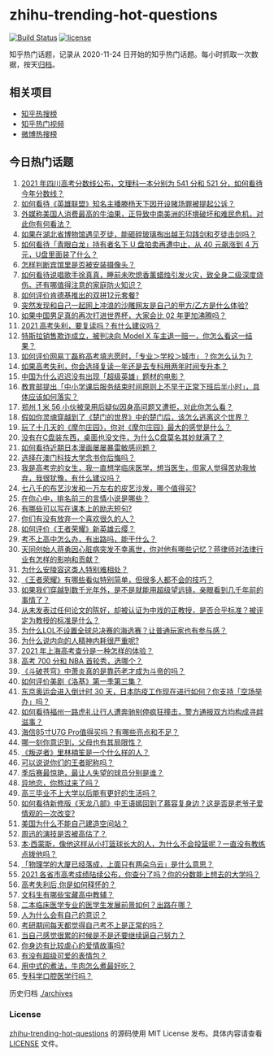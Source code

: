 # zhihu-trending-hot-questions

[![Build Status](https://github.com/justjavac/zhihu-trending-hot-questions/workflows/ci/badge.svg?branch=master)](https://github.com/justjavac/zhihu-trending-hot-questions/actions)
[![license](https://img.shields.io/github/license/justjavac/zhihu-trending-hot-questions)](https://github.com/justjavac/zhihu-trending-hot-questions/blob/master/LICENSE)

知乎热门话题，记录从 2020-11-24 日开始的知乎热门话题。每小时抓取一次数据，按天[归档](./archives)。

## 相关项目

- [知乎热搜榜](https://github.com/justjavac/zhihu-trending-top-search)
- [知乎热门视频](https://github.com/justjavac/zhihu-trending-hot-video)
- [微博热搜榜](https://github.com/justjavac/weibo-trending-hot-search)

## 今日热门话题

<!-- BEGIN -->
<!-- 最后更新时间 Thu Jun 24 2021 05:01:20 GMT+0800 (China Standard Time) -->

1. [2021 年四川高考分数线公布，文理科一本分别为 541 分和 521
   分，如何看待今年分数线？](https://www.zhihu.com/question/466835029)
2. [如何看待《英雄联盟》知名主播滕杨天下因开设赌场罪被提起公诉？](https://www.zhihu.com/question/464376334)
3. [外媒称美国人消费最高的牛油果，正导致中南美洲的环境破坏和难民危机，对此你有何看法？](https://www.zhihu.com/question/466723204)
4. [如果在湖北省博物馆遇见歹徒，能砸碎玻璃掏出越王勾践剑和歹徒击剑吗？](https://www.zhihu.com/question/466117995)
5. [如何看待「青眼白龙」持有者名下 U 盘拍卖再遭中止，从 40 元飙涨到 4
   万元，U盘里面装了什么？](https://www.zhihu.com/question/466587646)
6. [怎样判断宾馆里是否被安装摄像头？](https://www.zhihu.com/question/24929266)
7. [如何看待说唱歌手徐真真，睡前未吹熄香薰蜡烛引发火灾，致全身二级深度烧伤。还有哪值得注意的家庭防火知识？](https://www.zhihu.com/question/466504088)
8. [如何评价肯德基推出的双拼12元套餐?](https://www.zhihu.com/question/466259792)
9. [突然发现和自己一起网上冲浪的沙雕网友是自己的甲方/乙方是什么体验?](https://www.zhihu.com/question/465724596)
10. [如果中国男足真的再次打进世界杯，大家会比 02 年更加沸腾吗？](https://www.zhihu.com/question/463752483)
11. [2021 高考失利，要复读吗？有什么建议吗？](https://www.zhihu.com/question/464438124)
12. [特斯拉销售欺诈成立，被判决向 Model X
    车主退一赔一，你怎么看这一结果？](https://www.zhihu.com/question/466355841)
13. [如何评价网易丁磊称高考填志愿时，「专业＞学校＞城市」？你怎么认为？](https://www.zhihu.com/question/466700024)
14. [如果高考失利，你会选择复读一年还是去专科用两年时间专升本？](https://www.zhihu.com/question/328514956)
15. [中国为什么迟迟没有出现「超级英雄」题材的电影？](https://www.zhihu.com/question/55011793)
16. [教育部提出「中小学课后服务结束时间原则上不早于正常下班后半小时」，具体应该如何落实？](https://www.zhihu.com/question/466568287)
17. [郑州 1 米 56
    小伙被录用后疑似因身高问题又遭拒，对此你怎么看？](https://www.zhihu.com/question/466582127)
18. [假如你灵魂穿越到了《楚门的世界》中的楚门后，该怎么逃离这个世界？](https://www.zhihu.com/question/463821503)
19. [玩了十几天的《摩尔庄园》，你对《摩尔庄园》最大的感觉是什么？](https://www.zhihu.com/question/465468791)
20. [没有在C盘装东西，桌面也没文件，为什么C盘莫名其妙就满了？](https://www.zhihu.com/question/456677257)
21. [如何看待近期日本漫画屡屡暴雷敏感问题？](https://www.zhihu.com/question/465217223)
22. [选择在澳门科技大学念书你后悔吗？](https://www.zhihu.com/question/395824634)
23. [我是高考完的女生，我一直想学临床医学，想当医生，但家人觉得苦劝我放弃，我很犹豫，有什么建议吗？](https://www.zhihu.com/question/465870397)
24. [七八千的布艺沙发和一万左右的皮艺沙发，哪个值得买?](https://www.zhihu.com/question/341967701)
25. [在你心中，排名前三的言情小说是哪些？](https://www.zhihu.com/question/381690632)
26. [有哪些可以写在课本上的励志短句?](https://www.zhihu.com/question/370697717)
27. [你们有没有放弃一个喜欢很久的人？](https://www.zhihu.com/question/466274655)
28. [如何评价《王者荣耀》新英雄云缨？](https://www.zhihu.com/question/456762502)
29. [考不上高中怎么办，有出路吗，能干什么？](https://www.zhihu.com/question/465806019)
30. [天同创始人蒋勇因心脏病突发不幸离世，你对他有哪些记忆？蒋律师对法律行业有怎样的影响和贡献？](https://www.zhihu.com/question/466834495)
31. [为什么安陵容这类人特别难相处？](https://www.zhihu.com/question/465876363)
32. [《王者荣耀》有哪些看似特别简单，但很多人都不会的技巧？](https://www.zhihu.com/question/446136518)
33. [如果我们穿越到数千光年外，是不是就能用超级望远镜，亲眼看到几千年前的事情了？](https://www.zhihu.com/question/429699064)
34. [从未发表过任何论文的陈好，却被认证为中戏的正教授，是否合乎标准？被评定为教授的标准是什么？](https://www.zhihu.com/question/466544935)
35. [为什么LOL不设置全球总决赛的海选赛？让普通玩家也有参与感？](https://www.zhihu.com/question/348029119)
36. [为什么说内向的人精神内耗很严重呢?](https://www.zhihu.com/question/438833344)
37. [2021 年上海高考查分是一种怎样的体验？](https://www.zhihu.com/question/463610724)
38. [高考 700 分和 NBA 首轮秀，选哪个？](https://www.zhihu.com/question/464138535)
39. [《斗破苍穹》中萧炎真的是靠药老才成为斗帝的吗？](https://www.zhihu.com/question/325197543)
40. [如何评价美剧《洛基》第一季第三集？](https://www.zhihu.com/question/466766242)
41. [东京奥运会进入倒计时 30
    天，日本防疫工作现在进行如何？你支持「空场举办」吗？](https://www.zhihu.com/question/466695575)
42. [如何看待福州一路虎礼让行人遭奔驰别停疯狂撞击，警方通报双方均构成寻衅滋事？](https://www.zhihu.com/question/466514894)
43. [海信85寸U7G Pro值得买吗？有哪些亮点和不足？](https://www.zhihu.com/question/465575735)
44. [哪一刻你意识到，父母也有其局限性？](https://www.zhihu.com/question/465553728)
45. [《叛逆者》里林楠笙是一个什么样的人？](https://www.zhihu.com/question/463791665)
46. [可以说说你们的王者昵称吗？](https://www.zhihu.com/question/442206137)
47. [季后赛最惊艳，最让人失望的球员分别是谁？](https://www.zhihu.com/question/466186916)
48. [异地恋，你熬过来了吗？](https://www.zhihu.com/question/456081793)
49. [高三毕业不上大学以后能有更好的生活吗？](https://www.zhihu.com/question/465162371)
50. [如何看待新修版《天龙八部》中王语嫣回到了慕容复身边？这是否是老爷子爱情观的一次改变?](https://www.zhihu.com/question/466375037)
51. [美国为什么不能自己建造空间站？](https://www.zhihu.com/question/466163410)
52. [周迅的演技是否被高估了？](https://www.zhihu.com/question/296224065)
53. [本·西蒙斯，像他这样从小打篮球长大的人，为什么不会投篮呢？一直没有教练点拨他吗？](https://www.zhihu.com/question/466334440)
54. [「物理学的大厦已经落成，上面只有两朵乌云」是什么意思？](https://www.zhihu.com/question/319790208)
55. [2021
    各省市高考成绩陆续公布，你查分了吗？你的分数能上想去的大学吗？](https://www.zhihu.com/question/466693006)
56. [高考失利后,你是如何释怀的？](https://www.zhihu.com/question/282477570)
57. [文科生有哪些宝藏高中教辅？](https://www.zhihu.com/question/434586269)
58. [二本临床医学专业的医学生发展前景如何？出路在哪？](https://www.zhihu.com/question/368279194)
59. [人为什么会有自己的意识？](https://www.zhihu.com/question/25852574)
60. [考研期间每天都觉得自己考不上是正常的吗？](https://www.zhihu.com/question/465105306)
61. [当自己感觉很累的时候是不是还要继续逼自己努力？](https://www.zhihu.com/question/23678611)
62. [你身边有比较虐心的爱情故事吗?](https://www.zhihu.com/question/352335209)
63. [有没有超级可爱的表情包？](https://www.zhihu.com/question/399465536)
64. [用中式的煮法，牛肉怎么煮最好吃？](https://www.zhihu.com/question/20739576)
65. [专科学口腔医学行吗？](https://www.zhihu.com/question/383445313)

<!-- END -->

历史归档 [./archives](./archives)

### License

[zhihu-trending-hot-questions](https://github.com/justjavac/zhihu-trending-hot-questions)
的源码使用 MIT License 发布。具体内容请查看 [LICENSE](./LICENSE) 文件。
